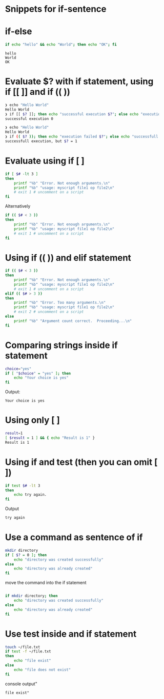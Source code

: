 # Snippets for if-sentence

# if-else

```bash
if echo "hello" && echo "World"; then echo "OK"; fi
```

```console
hello
World
OK
```

# Evaluate $? with if statement, using if [[ ]] and if (( ))

```bash
❯ echo "Hello World"
Hello World
❯ if [[ $? ]]; then echo "successful execution $?"; else echo "execution failed"; fi
successful execution 0
```

```bash
❯ echo "Hello World"
Hello World
❯ if (( $? )); then echo "execution failed $?"; else echo "successfull execution, but \$? = $?"; fi
successfull execution, but $? = 1
```

# Evaluate using if [ ]

```bash
if [ $# -lt 3 ]
then
    printf "%b" "Error. Not enough arguments.\n"
    printf "%b" "usage: myscript file1 op file2\n"
    # exit 1 # uncomment on a script
fi
```

Alternatively

```bash
if (( $# < 3 ))
then
    printf "%b" "Error. Not enough arguments.\n"
    printf "%b" "usage: myscript file1 op file2\n"
    # exit 1 # uncomment on a script
fi
```

# Using if (( )) and elif statement

```bash
if (( $# < 3 ))
then
    printf "%b" "Error. Not enough arguments.\n"
    printf "%b" "usage: myscript file1 op file2\n"
    # exit 1 # uncomment on a script
elif (( $# > 3 ))
then
    printf "%b" "Error. Too many arguments.\n"
    printf "%b" "usage: myscript file1 op file2\n"
    # exit 2 # uncomment on a script
else
    printf "%b" "Argument count correct.  Proceeding...\n"
fi
```

# Comparing strings inside if statement

```bash
choice="yes"
if [ "$choice" = "yes" ]; then
    echo "Your choice is yes"
fi
```

Output:

```console
Your choice is yes
```

# Using only [ ]

```bash
result=1
[ $result = 1 ] && { echo "Result is 1" }
Result is 1
```

# Using if and test (then you can omit [ ])

```bash
if test $# -lt 3
then
    echo try again.
fi
```

Output

```bash
try again
```

# Use a command as sentence of if

```bash
mkdir directory
if [ $? = 0 ]; then
    echo "directory was created successfully"
else 
    echo "directory was already created"
fi
```

move the command into the if statement

```bash

if mkdir directory; then
    echo "directory was created successfully"
else 
    echo "directory was already created"
fi
```

# Use test inside and if statement

```bash
touch ~/file.txt
if test -f ~/file.txt
then
    echo "file exist"
else 
    echo "file does not exist"
fi
```

console output"

```console
file exist"
```
